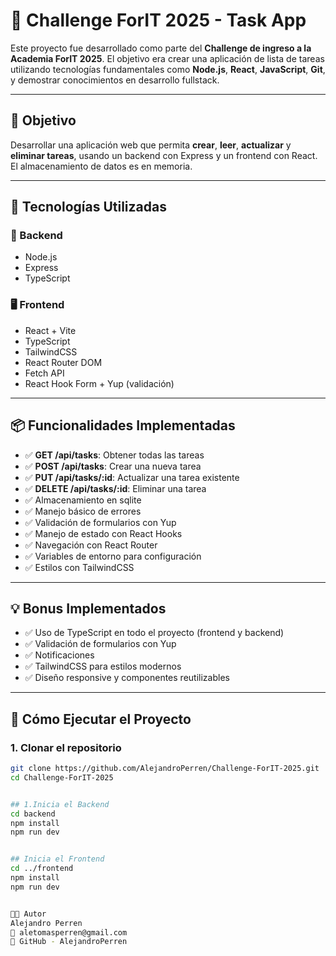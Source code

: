 # 🧠 Challenge ForIT 2025 - Task App

Este proyecto fue desarrollado como parte del **Challenge de ingreso a la Academia ForIT 2025**. El objetivo era crear una aplicación de lista de tareas utilizando tecnologías fundamentales como **Node.js**, **React**, **JavaScript**, **Git**, y demostrar conocimientos en desarrollo fullstack.

---

## 🎯 Objetivo

Desarrollar una aplicación web que permita **crear**, **leer**, **actualizar** y **eliminar tareas**, usando un backend con Express y un frontend con React. El almacenamiento de datos es en memoria.

---

## 🚀 Tecnologías Utilizadas

### 🔧 Backend

- Node.js
- Express
- TypeScript

### 🖥️ Frontend

- React + Vite
- TypeScript
- TailwindCSS
- React Router DOM
- Fetch API
- React Hook Form + Yup (validación)

---

## 📦 Funcionalidades Implementadas

- ✅ **GET /api/tasks**: Obtener todas las tareas
- ✅ **POST /api/tasks**: Crear una nueva tarea
- ✅ **PUT /api/tasks/:id**: Actualizar una tarea existente
- ✅ **DELETE /api/tasks/:id**: Eliminar una tarea
- ✅ Almacenamiento en sqlite
- ✅ Manejo básico de errores
- ✅ Validación de formularios con Yup
- ✅ Manejo de estado con React Hooks
- ✅ Navegación con React Router
- ✅ Variables de entorno para configuración
- ✅ Estilos con TailwindCSS

---

## 💡 Bonus Implementados

- ✅ Uso de TypeScript en todo el proyecto (frontend y backend)
- ✅ Validación de formularios con Yup
- ✅ Notificaciones
- ✅ TailwindCSS para estilos modernos
- ✅ Diseño responsive y componentes reutilizables

---

## 🧪 Cómo Ejecutar el Proyecto

### 1. Clonar el repositorio

```bash
git clone https://github.com/AlejandroPerren/Challenge-ForIT-2025.git
cd Challenge-ForIT-2025


## 1.Inicia el Backend
cd backend
npm install
npm run dev


## Inicia el Frontend
cd ../frontend
npm install
npm run dev


👨‍💻 Autor
Alejandro Perren
📧 aletomasperren@gmail.com
🔗 GitHub - AlejandroPerren